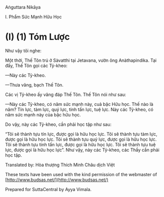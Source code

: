  

Aṅguttara Nikāya

I. Phẩm Sức Mạnh Hữu Học

# (I) (1) Tóm Lược

Như vậy tôi nghe:

Một thời, Thế Tôn trú ở Sàvatthi tại Jetavana, vườn ông Anàthapindika. Tại đấy, Thế Tôn gọi các Tỷ-kheo:

—Này các Tỷ-kheo.

—Thưa vâng, bạch Thế Tôn.

Các vị Tỷ-kheo ấy vâng đáp Thế Tôn. Thế Tôn nói như sau:

—Này các Tỷ-kheo, có năm sức mạnh này, cuả bậc Hữu học. Thế nào là năm? Tín lực, tàm lực, quý lực, tinh tấn lực, tuệ lực. Này các Tỷ-kheo, có năm sức mạnh này của bậc hữu học.

Do vậy, này các Tỷ-kheo, cần phải học tập như sau:

“Tôi sẽ thành tựu tín lực, được gọi là hữu học lực. Tôi sẽ thành tựu tàm lực, được gọi là hữu học lực. Tôi sẽ thành tựu quý lực, được gọi là hữu học lực. Tôi sẽ thành tựu tinh tấn lực, được gọi là hữu học lực. Tôi sẽ thành tựu tuệ lực, được gọi là hữu học lực”. Như vậy, này các Tỷ-kheo, các Thầy cần phải học tập.

Translated by: Hòa thượng Thích Minh Châu dịch Việt

These texts have been used with the kind permission of the webmaster of [http://www.budsas.net/](http://www.budsas.net/)

Prepared for SuttaCentral by Ayya Vimala.